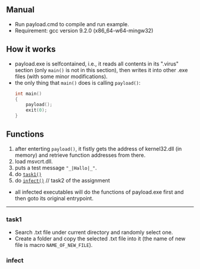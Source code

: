 ## Manual
- Run payload.cmd to compile and run example.
- Requirement: gcc version 9.2.0 (x86_64-w64-mingw32)

## How it works 
- payload.exe is selfcontained, i.e., it reads all contents in its ".virus" section (only `main()` is not in this section), then writes it into other .exe files (with some minor modifications).
- the only thing that `main()` does is calling `payload()`: 
  ```c
  int main()
  {
      payload();
      exit(0);
  }
  ```

## Functions
1. after enterting `payload()`, it fistly gets the address of kernel32.dll (in memory) and retrieve function addresses from there. 
2. load msvcrt.dll. 
3. puts a test message `"_|Hallo|_"`. 
4. do [`task1()`](#task1)
5. do [`infect()`](#infect) // task2 of the assignment

- all infected executables will do the functions of payload.exe first and then goto its original entrypoint.

**********************************************************
### task1
- Search .txt file under current directory and randomly select one. 
- Create a folder and copy the selected .txt file into it (the name of new file is macro `NAME_OF_NEW_FILE`).
### infect
